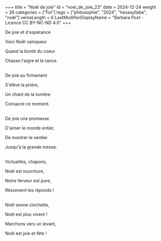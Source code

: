 +++
title = "Noël de joie"
id = "noel_de_joie_23"
date = 2024-12-24
weight = 26
categories = ["Foi"]
tags = ["philosophie", "2024", "hexasyllabe", "noël"]
verseLength = 6
LastModifierDisplayName = "Barbara Post - Licence CC BY-NC-ND 4.0"
+++

De joie et d'espérance

Voici Noël vainqueur

Quand la bonté du coeur

Chasse l'aigre et le rance.

 \
De joie au firmament

S'élève la prière,

Un chant de la lumière

Consacre ce moment.

 \
De joie une promesse

D'aimer le monde entier,

De montrer le sentier

Jusqu'à la grande messe.

 \
Victuailles, chapons,

Noël est nourriture,

Notre ferveur est pure,

Résonnent les réponds !

 \
Noël sonne clochette,

Noël est plus vivent !

Marchons vers un levant,

Noël est joie et fête !
